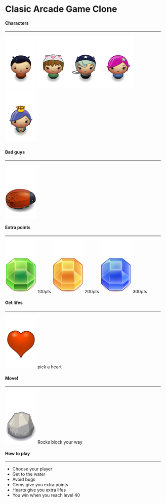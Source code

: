 # Clasic Arcade Game Clone

#### Characters
----------------------------
![boy](images/char-boy.png)
![cat-girl](images/char-cat-girl.png)
![horn-girl](images/char-horn-girl.png)
![pink-girl](images/char-pink-girl.png)
![princess-girl](images/char-princess-girl.png)

#### Bad guys
----------------------------
![enemy-bug](images/enemy-bug.png)

#### Extra points
---------------------------
![Gem-Green](images/Gem-Green.png) 100pts
![Gem-Orange](images/Gem-Orange.png) 200pts
![Gem-Blue](images/Gem-Blue.png) 300pts

#### Get lifes
--------------------------
![Heart](images/Heart.png) pick a heart

#### Move!
-------------------------
![Rock](images/Rock.png) Rocks block your way

#### How to play
----------------------------
- Choose your player
- Get to the water
- Avoid bugs
- Gems give you extra points
- Hearts give you extra lifes
- You win when you reach level 40


